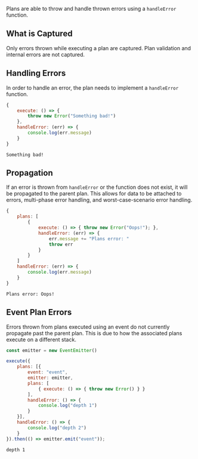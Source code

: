 Plans are able to throw and handle thrown errors using a `handleError` function.

## What is Captured
Only errors thrown while executing a plan are captured. Plan validation and internal errors are not captured.

## Handling Errors
In order to handle an error, the plan needs to implement a `handleError` function.
```js
{
	execute: () => {
		throw new Error("Something bad!")
	},
	handleError: (err) => {
		console.log(err.message)
	}
}
```
```text
Something bad!
```

## Propagation
If an error is thrown from `handleError` or the function does not exist, it will be propagated to the parent plan. This allows for data to be attached to errors, multi-phase error handling, and worst-case-scenario error handling.
```js
{
	plans: [
		{
			execute: () => { throw new Error("Oops!"); },
			handleError: (err) => {
				err.message += "Plans error: "
				throw err
			}
		}
	]
	handleError: (err) => {
		console.log(err.message)
	}
}
```
```text
Plans error: Oops!
```

## Event Plan Errors
Errors thrown from plans executed using an event do not currently propagate past the parent plan. This is due to how the associated plans execute on a different stack.
```js
const emitter = new EventEmitter()

execute({
	plans: [{
		event: "event",
		emitter: emitter,
		plans: [
			{ execute: () => { throw new Error() } }
		],
		handleError: () => {
			console.log("depth 1")
		}
	}],
	handleError: () => {
		console.log("depth 2")
	}
}).then(() => emitter.emit("event"));
```
```text
depth 1
```
